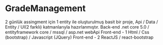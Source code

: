 # GradeManagement
2 günlük assingment için 1 entity ile oluşturulmuş basit bir proje, Api / Data / Entity / UI(2 farklı) katmanlarıyla hazırlanmıştır.
Back-end
  .net core 5.0 / entityframework core / mssql / asp.net webApi
Front-end - 1
  Html / Css (bootstrap) / Javascript (JQuery)
Front-end - 2
  ReactJS / react-bootstrap
